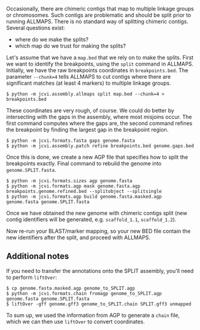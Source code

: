 Occasionally, there are chimeric contigs that map to multiple linkage groups or chromosomes. Such contigs are problematic and should be split prior to running ALLMAPS. There is no standard way of splitting chimeric contigs. Several questions exist:
- where do we make the splits?
- which map do we trust for making the splits?

Let's assume that we have a ``map.bed`` that we rely on to make the splits. First we want to identify the breakpoints, using the ``split`` command in ALLMAPS. Initially, we have the raw breakpoints coordinates in ``breakpoints.bed``. The parameter ``--chunk=4`` tells ALLMAPS to cut contigs where there are significant matches (at least 4 markers) to multiple linkage groups.

```console
$ python -m jcvi.assembly.allmaps split map.bed --chunk=4 > breakpoints.bed
```

These coordinates are very rough, of course. We could do better by intersecting with the gaps in the assembly, where most misjoins occur. The first command computes where the gaps are, the second command refines the breakpoint by finding the largest gap in the breakpoint region.

    $ python -m jcvi.formats.fasta gaps genome.fasta
    $ python -m jcvi.assembly.patch refine breakpoints.bed genome.gaps.bed

Once this is done, we create a new AGP file that specifies how to split the breakpoints exactly. Final command to rebuild the genome into ``genome.SPLIT.fasta``.

```console
$ python -m jcvi.formats.sizes agp genome.fasta
$ python -m jcvi.formats.agp mask genome.fasta.agp breakpoints.genome.refined.bed --splitobject --splitsingle
$ python -m jcvi.formats.agp build genome.fasta.masked.agp genome.fasta genome.SPLIT.fasta
```

Once we have obtained the new genome with chimeric contigs split (new contig identifiers will be generated, e.g. ``scaffold_1.1``, ``scaffold_1.2``). 

Now re-run your BLAST/marker mapping, so your new BED file contain the new identifiers after the split, and proceed with ALLMAPS.

## Additional notes

If you need to transfer the annotations onto the SPLIT assembly, you'll need to perform `liftOver`:

```console
$ cp genome.fasta.masked.agp genome_to_SPLIT.agp
$ python -m jcvi.formats.chain fromagp genome_to_SPLIT.agp genome.fasta genome.SPLIT.fasta
$ liftOver -gff genome.gff3 genome_to_SPLIT.chain SPLIT.gff3 unmapped
```

To sum up, we used the information from AGP to generate a `chain` file, which we can then use `liftOver` to convert coordinates.